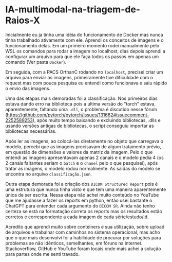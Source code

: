 # IA-multimodal-na-triagem-de-Raios-X

Inicialmente eu ja tinha uma idéia do funcionamento de Docker mas nunca tinha trabalhado ativamente com ele. Aprendi os conceitos de imagens e o funcionamento delas. Em um primeiro momento rodei manualmente pelo WSL os comandos para rodar a imagem no localhost, dias depois aprendi a configurar um arquivo para que ele faça todos os passos em apenas um comando (Ver pasta `Docker`).

Em seguida, com a PACS OrthanC rodando no `localhost`, precisei criar um arquivo para enviar as imagens, primeiramente tive dificuldade com o request mas com pouca pesquisa eu entendi como funcionava e saiu rápido o envio das imagens.

Uma das etapas mais demoradas foi a classificação. Nos primeiros dias estava dando erro na biblioteca pois a ultima versão do "torch" estava, aparentemente, faltando uma `.dll`, o problema é discutido nesse fórum (https://github.com/pytorch/pytorch/issues/131662#issuecomment-2252589253), após muito tempo baixando e excluindo bibliotecas, .dlls e usando versões antigas de bibliotecas, o script conseguiu importar as bibliotecas necessárias.

Após ler as imagens, ao colocá-las diretamente no objeto que carregava o modelo, percebi que as imagens precisavam de algum tratamento prévio, em questão de dimensões e valores da matriz da imagem. Pelo o que entendi as imagens apresentavam apenas 2 canais e o modelo pedia 4 (os 2 canais faltantes seriam o `batch` e o `chanel` pelo o que pesquisei), após tratar as imagens, o modelo rodou normalmente. As saídas do modelo se encontra no arquivo `classificação.json`.

Outra etapa demorada foi a criação dos `DICOM Structured Report` pois é uma estrutura que nunca tinha visto e que tem uma maneira aparentemente única de ser escrita. Nessa etapa não achei muito conteúdo no YouTube que me ajudasse a fazer os reports em python, então usei bastante o ChatGPT para entender cada argumento do `DICOM SR`. Ainda não tenho certeza se está na formatação correta os reports mas os resultados estão corretos e correspondente a cada imagem de cada série/estudo/id.

Acredito que aprendi muito sobre conteiners e sua utilização, sobre upload de arquivos e trabalhar com caminhos no sistema operacional, mas acho que o que mais desenvolvi foi a habilidade de procurar por soluções para problemas se não idênticos, semelhantes, em fóruns na internet. Stackoverflow, GitHub e YouTube foram locais onde mais achei a solução para partes onde me senti travado.
